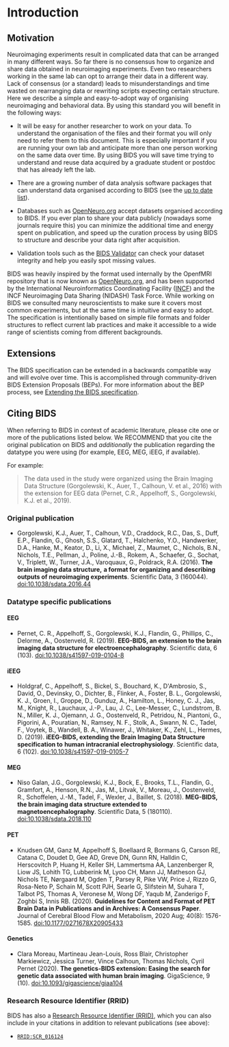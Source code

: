 # Introduction

## Motivation

Neuroimaging experiments result in complicated data that can be arranged in many
different ways. So far there is no consensus how to organize and share data
obtained in neuroimaging experiments. Even two researchers working in the same
lab can opt to arrange their data in a different way. Lack of consensus (or a
standard) leads to misunderstandings and time wasted on rearranging data or
rewriting scripts expecting certain structure. Here we describe a simple and
easy-to-adopt way of organising neuroimaging and behavioral data. By using this
standard you will benefit in the following ways:

-   It will be easy for another researcher to work on your data. To understand
    the organisation of the files and their format you will only need to refer
    them to this document. This is especially important if you are running your
    own lab and anticipate more than one person working on the same data over
    time. By using BIDS you will save time trying to understand and reuse data
    acquired by a graduate student or postdoc that has already left the lab.

-   There are a growing number of data analysis software packages that can
    understand data organised according to BIDS (see the
    [up to date list](https://bids.neuroimaging.io/benefits.html)).

-   Databases such as [OpenNeuro.org](https://openneuro.org/) accept datasets
    organised according to BIDS.
    If you ever plan to share your data publicly (nowadays some journals require
    this) you can minimize the additional time and energy spent on publication,
    and speed up the curation process by using BIDS to structure and describe
    your data right after acquisition.

-   Validation tools such as the [BIDS Validator](https://github.com/bids-standard/bids-validator)
    can check your dataset integrity and help you easily spot missing values.

BIDS was heavily inspired by the format used internally by the OpenfMRI repository
that is now known as [OpenNeuro.org](https://openneuro.org/),
and has been supported by the International Neuroinformatics Coordinating Facility
([INCF](https://www.incf.org/))
and the INCF Neuroimaging Data Sharing (NIDASH) Task Force.
While working on BIDS we consulted
many neuroscientists to make sure it covers most common experiments, but at the
same time is intuitive and easy to adopt. The specification is intentionally
based on simple file formats and folder structures to reflect current lab
practices and make it accessible to a wide range of scientists coming from
different backgrounds.

## Extensions

The BIDS specification can be extended in a backwards compatible way and will
evolve over time. This is accomplished through community-driven BIDS Extension
Proposals (BEPs). For more information about the BEP process, see
[Extending the BIDS specification](07-extensions.md).

## Citing BIDS

When referring to BIDS in context of academic literature, please cite one or
more of the publications listed below.
We RECOMMEND that you cite the original publication on BIDS and *additionally*
the publication regarding the datatype you were using
(for example, EEG, MEG, iEEG, if available).

For example:

> The data used in the study were organized using the
> Brain Imaging Data Structure (Gorgolewski, K., Auer, T., Calhoun, V. et al., 2016)
> with the extension for EEG data (Pernet, C.R., Appelhoff, S., Gorgolewski, K.J. et al., 2019).

### Original publication

-   Gorgolewski, K.J., Auer, T., Calhoun, V.D., Craddock, R.C., Das, S., Duff,
    E.P., Flandin, G., Ghosh, S.S., Glatard, T., Halchenko, Y.O., Handwerker,
    D.A., Hanke, M., Keator, D., Li, X., Michael, Z., Maumet, C., Nichols, B.N.,
    Nichols, T.E., Pellman, J., Poline, J.-B., Rokem, A., Schaefer, G., Sochat,
    V., Triplett, W., Turner, J.A., Varoquaux, G., Poldrack, R.A. (2016).
    **The brain imaging data structure,**
    **a format for organizing and describing outputs of neuroimaging experiments**.
    Scientific Data, 3 (160044).
    [doi:10.1038/sdata.2016.44](https://doi.org/10.1038/sdata.2016.44)

### Datatype specific publications

#### EEG

-   Pernet, C. R., Appelhoff, S., Gorgolewski, K.J., Flandin, G., Phillips, C.,
    Delorme, A., Oostenveld, R. (2019).
    **EEG-BIDS, an extension to the brain imaging data structure for electroencephalography**.
    Scientific data, 6 (103).
    [doi:10.1038/s41597-019-0104-8](https://doi.org/10.1038/s41597-019-0104-8)

#### iEEG

-   Holdgraf, C., Appelhoff, S., Bickel, S., Bouchard, K., D'Ambrosio, S.,
    David, O., Devinsky, O., Dichter, B., Flinker, A., Foster, B. L.,
    Gorgolewski, K. J., Groen, I., Groppe, D., Gunduz, A., Hamilton, L.,
    Honey, C. J., Jas, M., Knight, R., Lauchaux, J.-P., Lau, J. C.,
    Lee-Messer, C., Lundstrom, B. N., Miller, K. J., Ojemann, J. G.,
    Oostenveld, R., Petridou, N., Piantoni, G., Pigorini, A., Pouratian, N.,
    Ramsey, N. F., Stolk, A., Swann, N. C., Tadel, F., Voytek, B., Wandell, B. A.,
    Winawer, J., Whitaker, K., Zehl, L., Hermes, D. (2019).
    **iEEG-BIDS, extending the Brain Imaging Data Structure specification to**
    **human intracranial electrophysiology**.
    Scientific data, 6 (102).
    [doi:10.1038/s41597-019-0105-7](https://doi.org/10.1038/s41597-019-0105-7)

#### MEG

-   Niso Galan, J.G., Gorgolewski, K.J., Bock, E., Brooks, T.L., Flandin, G.,
    Gramfort, A., Henson, R.N., Jas, M., Litvak, V., Moreau, J., Oostenveld, R.,
    Schoffelen, J.-M., Tadel, F., Wexler, J., Baillet, S. (2018).
    **MEG-BIDS, the brain imaging data structure extended to magnetoencephalography**.
    Scientific Data, 5 (180110).
    [doi:10.1038/sdata.2018.110](https://doi.org/10.1038/sdata.2018.110)

#### PET

-   Knudsen GM, Ganz M, Appelhoff S, Boellaard R, Bormans G, Carson RE, Catana C,
    Doudet D, Gee AD, Greve DN, Gunn RN, Halldin C, Herscovitch P, Huang H, Keller SH,
    Lammertsma AA, Lanzenberger R, Liow JS, Lohith TG, Lubberink M, Lyoo CH, Mann JJ,
    Matheson GJ, Nichols TE, Nørgaard M, Ogden T, Parsey R, Pike VW, Price J, Rizzo G,
    Rosa-Neto P, Schain M, Scott PJH, Searle G, Slifstein M, Suhara T, Talbot PS,
    Thomas A, Veronese M, Wong DF, Yaqub M, Zanderigo F, Zoghbi S, Innis RB. (2020).
    **Guidelines for Content and Format of PET Brain Data in Publications and in Archives: A Consensus Paper**.
    Journal of Cerebral Blood Flow and Metabolism, 2020 Aug; 40(8): 1576-1585.
    [doi:10.1177/0271678X20905433](https://doi.org/10.1177/0271678X20905433)

#### Genetics

-   Clara Moreau, Martineau Jean-Louis, Ross Blair, Christopher Markiewicz, Jessica Turner,
    Vince Calhoun, Thomas Nichols, Cyril Pernet (2020).
    **The genetics-BIDS extension: Easing the search for genetic data associated with human brain imaging**.
    GigaScience, 9 (10). [doi:10.1093/gigascience/giaa104](https://doi.org/10.1093/gigascience/giaa104)

### Research Resource Identifier (RRID)

BIDS has also a
[Research Resource Identifier (RRID)](https://www.force11.org/group/resource-identification-initiative),
which you can also include in your citations in addition to relevant publications (see above):

-   [`RRID:SCR_016124`](https://scicrunch.org/resources/Any/search?q=SCR_016124&l=SCR_016124)
